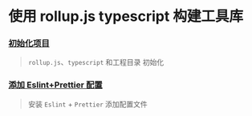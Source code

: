 # 使用 rollup.js typescript 构建工具库

### [初始化项目](init.md)

> `rollup.js`、`typescript` 和工程目录 初始化

### [添加 Eslint+Prettier 配置](eslint-prettier.md)

> 安装 `Eslint` + `Prettier` 添加配置文件
